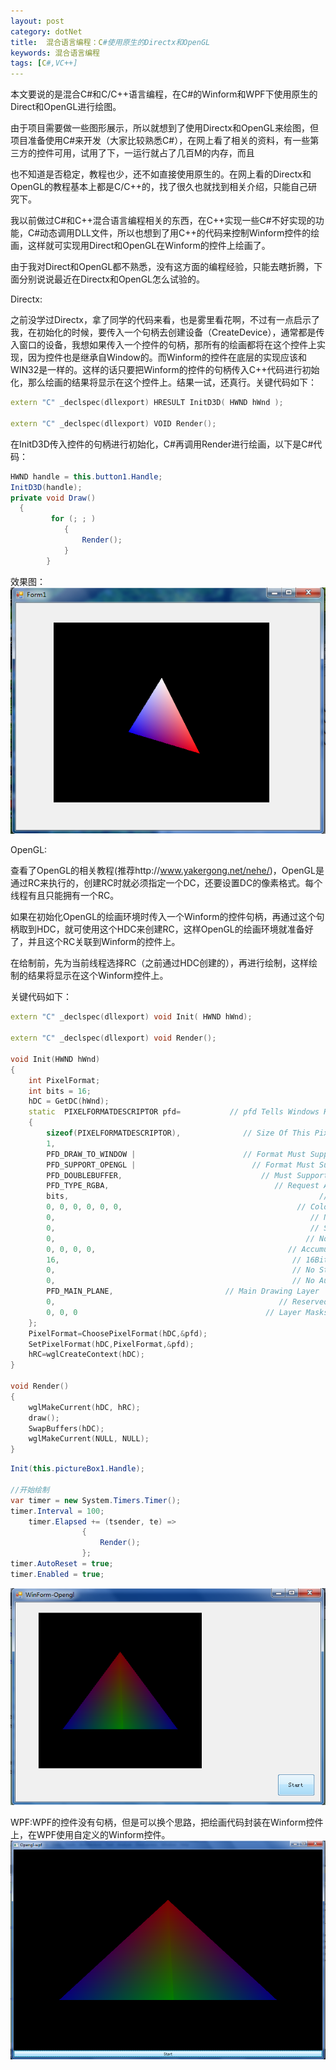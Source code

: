 ```yaml
---
layout: post
category: dotNet
title:  混合语言编程：C#使用原生的Directx和OpenGL
keywords: 混合语言编程
tags: [C#,VC++]
---
```


本文要说的是混合C#和C/C++语言编程，在C#的Winform和WPF下使用原生的Direct和OpenGL进行绘图。

由于项目需要做一些图形展示，所以就想到了使用Directx和OpenGL来绘图，但项目准备使用C#来开发（大家比较熟悉C#），在网上看了相关的资料，有一些第三方的控件可用，试用了下，一运行就占了几百M的内存，而且

<!--more-->

也不知道是否稳定，教程也少，还不如直接使用原生的。在网上看的Directx和OpenGL的教程基本上都是C/C++的，找了很久也就找到相关介绍，只能自己研究下。

我以前做过C#和C++混合语言编程相关的东西，在C++实现一些C#不好实现的功能，C#动态调用DLL文件，所以也想到了用C++的代码来控制Winform控件的绘画，这样就可实现用Direct和OpenGL在Winform的控件上绘画了。

由于我对Direct和OpenGL都不熟悉，没有这方面的编程经验，只能去瞎折腾，下面分别说说最近在Directx和OpenGL怎么试验的。

Directx:

之前没学过Directx，拿了同学的代码来看，也是雾里看花啊，不过有一点启示了我，在初始化的时候，要传入一个句柄去创建设备（CreateDevice），通常都是传入窗口的设备，我想如果传入一个控件的句柄，那所有的绘画都将在这个控件上实现，因为控件也是继承自Window的。而Winform的控件在底层的实现应该和WIN32是一样的。这样的话只要把Winform的控件的句柄传入C++代码进行初始化，那么绘画的结果将显示在这个控件上。结果一试，还真行。关键代码如下：
	
```C++
extern "C" _declspec(dllexport) HRESULT InitD3D( HWND hWnd );

extern "C" _declspec(dllexport) VOID Render();
```

在InitD3D传入控件的句柄进行初始化，C#再调用Render进行绘画，以下是C#代码：

```C#
HWND handle = this.button1.Handle;
InitD3D(handle);
private void Draw()
  {
         for (; ; )
            {
                Render();
            }
        }
 ```

 效果图：
  ![Directx](/assets/images/2014/20130911123438.png)

  OpenGL:

查看了OpenGL的相关教程(推荐http://www.yakergong.net/nehe/)，OpenGL是通过RC来执行的，创建RC时就必须指定一个DC，还要设置DC的像素格式。每个线程有且只能拥有一个RC。

如果在初始化OpenGL的绘画环境时传入一个Winform的控件句柄，再通过这个句柄取到HDC，就可使用这个HDC来创建RC，这样OpenGL的绘画环境就准备好了，并且这个RC关联到Winform的控件上。

在给制前，先为当前线程选择RC（之前通过HDC创建的），再进行绘制，这样绘制的结果将显示在这个Winform控件上。

关键代码如下：

```C++
extern "C" _declspec(dllexport) void Init( HWND hWnd);

extern "C" _declspec(dllexport) void Render();

void Init(HWND hWnd)
{
  	int PixelFormat;
  	int bits = 16;
  	hDC = GetDC(hWnd);
  	static  PIXELFORMATDESCRIPTOR pfd=           // pfd Tells Windows How We Want Things To Be
  	{
     	sizeof(PIXELFORMATDESCRIPTOR),              // Size Of This Pixel Format Descriptor
     	1,                                                         　　 // Version Number
     	PFD_DRAW_TO_WINDOW |                        // Format Must Support Window
     	PFD_SUPPORT_OPENGL |                          // Format Must Support OpenGL
     	PFD_DOUBLEBUFFER,                               // Must Support Double Buffering
     	PFD_TYPE_RGBA,                                     // Request An RGBA Format
     	bits,                                                        // Select Our Color Depth
     	0, 0, 0, 0, 0, 0,                                       // Color Bits Ignored
     	0,                                                         // No Alpha Buffer
     	0,                                                         // Shift Bit Ignored
     	0,                                                        // No Accumulation Buffer
     	0, 0, 0, 0,                                           // Accumulation Bits Ignored
     	16,                                                    // 16Bit Z-Buffer (Depth Buffer) 
     	0,                                                     // No Stencil Buffer
     	0,                                                     // No Auxiliary Buffer
     	PFD_MAIN_PLANE,                         // Main Drawing Layer
     	0,                                                  // Reserved
     	0, 0, 0                                          // Layer Masks Ignored
  	};
  	PixelFormat=ChoosePixelFormat(hDC,&pfd);
  	SetPixelFormat(hDC,PixelFormat,&pfd);
  	hRC=wglCreateContext(hDC);
}

void Render()
{
  	wglMakeCurrent(hDC, hRC);
  	draw();
  	SwapBuffers(hDC);
  	wglMakeCurrent(NULL, NULL);
}
```

```C#
Init(this.pictureBox1.Handle);

//开始绘制
var timer = new System.Timers.Timer();
timer.Interval = 100;
	timer.Elapsed += (tsender, te) =>
               	{
                   	Render();
               	};
timer.AutoReset = true;
timer.Enabled = true;
```

  ![OpenGL](/assets/images/2014/20130911125045.png)

  WPF:WPF的控件没有句柄，但是可以换个思路，把绘画代码封装在Winform控件上，在WPF使用自定义的Winform控件。
  ![WPF](/assets/images/2014/20130911130045.png)
  


